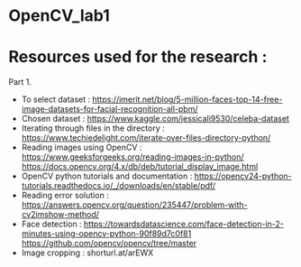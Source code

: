 # OpenCV_lab1
# Resources used for the research : 
  Part 1.
  * To select dataset : https://imerit.net/blog/5-million-faces-top-14-free-image-datasets-for-facial-recognition-all-pbm/
  * Chosen dataset : https://www.kaggle.com/jessicali9530/celeba-dataset
  * Iterating through files in the directory : https://www.techiedelight.com/iterate-over-files-directory-python/
  * Reading images using OpenCV : https://www.geeksforgeeks.org/reading-images-in-python/
    https://docs.opencv.org/4.x/db/deb/tutorial_display_image.html
  * OpenCV python tutorials and documentation : https://opencv24-python-tutorials.readthedocs.io/_/downloads/en/stable/pdf/
  * Reading error solution : https://answers.opencv.org/question/235447/problem-with-cv2imshow-method/
  * Face detection : https://towardsdatascience.com/face-detection-in-2-minutes-using-opencv-python-90f89d7c0f81
    https://github.com/opencv/opencv/tree/master
  * Image cropping : shorturl.at/arEWX
  
